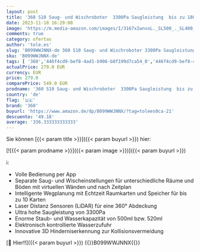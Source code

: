 ```yaml
---
layout: post
title: '360 S10 Saug- und Wischroboter  3300Pa Saugleistung  bis zu 180min Akkulaufzeit  500ml Staubbehälter  520ml Wassertank  LDS Sensoren für eine 360° Abdeckung  Steuerbar per App und Sprachassistenten '
date: 2023-11-18 16:29:08
image: 'https://m.media-amazon.com/images/I/3167xIwnvoL._SL500_._SL400_.jpg'
comments: true
category: ofertas
author: 'tole.es'
slug: 'B099WWJNNX-de 360 S10 Saug- und Wischroboter 3300Pa Saugleistung bis zu...'
sku: 'B099WWJNNX-de'
tags: [ '360','446f4cd9-bef8-4ad1-b906-b8f199d7ca54_0','446f4cd9-bef8-4ad1-b906-b8f199d7ca54_7301','Arborist Merchandising Root','Haushaltsreiniger & Staubsauger','Küche, Haushalt & Wohnen','Ratgeber Roboterstaubsauger','Roboterstaubsauger','Self Service','Special Features Stores','Staubsauger','🇩🇪', ]
actualPrice: 279.0 EUR
currency: EUR
price: 279.0
comparePrice: 549.0 EUR
prodname: '360 S10 Saug- und Wischroboter  3300Pa Saugleistung  bis zu 180min Akkulaufzeit  500ml Staubbehälter  520ml Wassertank  LDS Sensoren für eine 360° Abdeckung  Steuerbar per App und Sprachassistenten '
country: 'de'
flag: '🇩🇪'
brand: '360'
buyurl: 'https://www.amazon.de/dp/B099WWJNNX/?tag=tolees0ca-21'
descuento: '49.18'
average: '336.333333333333'
---
```


Sie können [{{< param title >}}]({{< param buyurl >}}) hier:

[![{{< param prodname >}}]({{< param image >}})]({{< param buyurl >}})

ℹ️:

- Volle Bedienung per App
- Separate Saug- und Wischeinstellungen für unterschiedliche Räume und Böden mit virtuellen Wänden und nach Zeitplan
- Intelligente Wegplanung mit Echtzeit Raumkarten und Speicher für bis zu 10 Karten
- Laser Distanz Sensoren (LiDAR) für eine 360° Abdeckung
- Ultra hohe Saugleistung von 3300Pa
- Enorme Staub- und Wasserkapazität von 500ml bzw. 520ml
- Elektronisch kontrollierte Wasserzufuhr
- Innovative 3D Hinderniserkennung zur Kollisionsvermeidung

[🛒 Hier!!]({{< param buyurl >}})
{{<world>}}B099WWJNNX{{</world>}}
